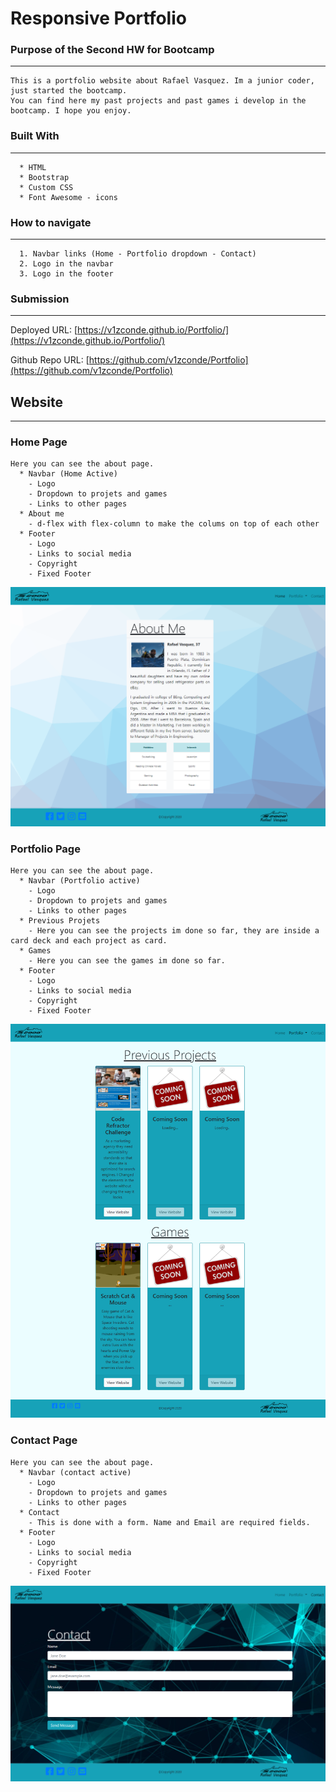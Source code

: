 # Responsive Portfolio

### Purpose of the Second HW for Bootcamp

---
```
This is a portfolio website about Rafael Vasquez. Im a junior coder, just started the bootcamp. 
You can find here my past projects and past games i develop in the bootcamp. I hope you enjoy. 
```
### Built With
----
```
  * HTML
  * Bootstrap
  * Custom CSS
  * Font Awesome - icons
```    

### How to navigate
---
```
  1. Navbar links (Home - Portfolio dropdown - Contact)
  2. Logo in the navbar
  3. Logo in the footer
```

### Submission
---

Deployed URL: 
[https://v1zconde.github.io/Portfolio/](https://v1zconde.github.io/Portfolio/)

Github Repo URL: [https://github.com/v1zconde/Portfolio](https://github.com/v1zconde/Portfolio)

## Website
---
### Home Page
```
Here you can see the about page.
  * Navbar (Home Active)
    - Logo
    - Dropdown to projets and games
    - Links to other pages
  * About me
    - d-flex with flex-column to make the colums on top of each other
  * Footer
    - Logo
    - Links to social media
    - Copyright
    - Fixed Footer
```
![Index Html](./images/full-page-index.png)
### Portfolio Page
```
Here you can see the about page.
  * Navbar (Portfolio active)
    - Logo
    - Dropdown to projets and games
    - Links to other pages
  * Previous Projets
    - Here you can see the projects im done so far, they are inside a card deck and each project as card.
  * Games
    - Here you can see the games im done so far.
  * Footer
    - Logo
    - Links to social media
    - Copyright
    - Fixed Footer
```
![Portfolio Html](./images/full-page-portfolio.png)
### Contact Page
```
Here you can see the about page.
  * Navbar (contact active)
    - Logo
    - Dropdown to projets and games
    - Links to other pages
  * Contact
    - This is done with a form. Name and Email are required fields.
  * Footer
    - Logo
    - Links to social media
    - Copyright
    - Fixed Footer
```
![Contact Html](./images/full-page-contact.png)
